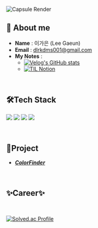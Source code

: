 
![Capsule Render](https://capsule-render.vercel.app/api?type=waving&height=200&text=Hello!&desc=I%20am%20GaEun&fontAlignY=40&color=0:feac5e50:c779d0,100:4bc0c8&fontColor=f7f5f5&textBg=282829)

## 👀 About me

- **Name** : 이가은 (Lee Gaeun)  
- **Email** : dlrkdms001@gmail.com
- **My Notes** :
  - [![Velog's GitHub stats](https://velog-readme-stats.vercel.app/api/badge?name=goring)](https://velog.io/@goring)
  - [![TIL Notion](https://img.shields.io/badge/TIL%20in%20Notion-000000?style=flat-square&logo=Notion&logoColor=white)](https://www.notion.so/Today-I-Learned-087c3074d3334e07bf5ac151610141e9)



</br>

## 🛠️Tech Stack
<p align= "left">
<img src="https://img.shields.io/badge/java-007396?style=flat-square&logo=OpenJDK&logoColor=white&border-radius=15">
<img src="https://img.shields.io/badge/python-3776AB?style=flat-square&logo=Python&logoColor=white&border-radius=15">
<img src="https://img.shields.io/badge/springboot-6DB33F?style=flat-square&logo=springboot&logoColor=white&border-radius=15">
<img src="https://img.shields.io/badge/mysql-4479A1?style=flat-square&logo=MySQL&logoColor=white&border-radius=15">

</p></br>

## 📂Project
- **[*ColorFinder*](https://github.com/chaeha617/capstone_colorfinder.git)**

</br>

## ✨Career✨
</br>

[![Solved.ac Profile](http://mazassumnida.wtf/api/v2/generate_badge?boj=goring)](https://solved.ac/goring/)
